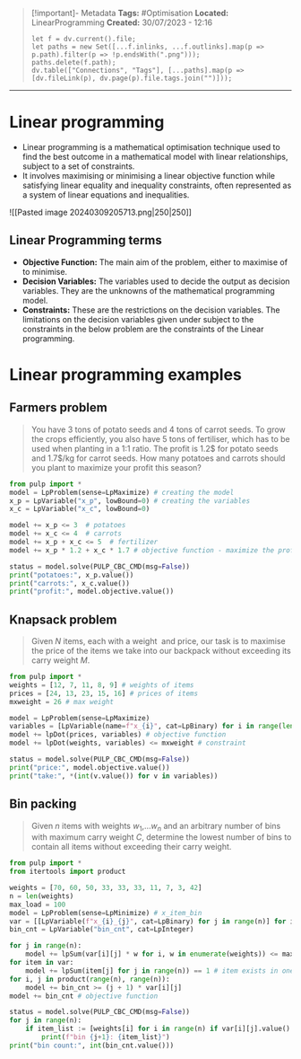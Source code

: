 > [!important]- Metadata
> **Tags:** #Optimisation
> **Located:** LinearProgramming
> **Created:** 30/07/2023 - 12:16
> ```dataviewjs
> let f = dv.current().file;
> let paths = new Set([...f.inlinks, ...f.outlinks].map(p => p.path).filter(p => !p.endsWith(".png")));
> paths.delete(f.path);
> dv.table(["Connections", "Tags"], [...paths].map(p => [dv.fileLink(p), dv.page(p).file.tags.join("")]));
> ```

___
# Linear programming
- Linear programming is a mathematical optimisation technique used to find the best outcome in a mathematical model with linear relationships, subject to a set of constraints.
- It involves maximising or minimising a linear objective function while satisfying linear equality and inequality constraints, often represented as a system of linear equations and inequalities.


![[Pasted image 20240309205713.png|250|250]]
## Linear Programming terms
- **Objective Function:** The main aim of the problem, either to maximise of to minimise.
- **Decision Variables:** The variables used to decide the output as decision variables. They are the unknowns of the mathematical programming model.
- **Constraints:** These are the restrictions on the decision variables. The limitations on the decision variables given under subject to the constraints in the below problem are the constraints of the Linear programming.
# Linear programming examples
## Farmers problem

> You have 3 tons of potato seeds and 4 tons of carrot seeds. To grow the crops efficiently, you also have 5 tons of fertiliser, which has to be used when planting in a 1:1 ratio. The profit is 1.2\$ for potato seeds and 1.7\$/kg for carrot seeds. How many potatoes and carrots should you plant to maximize your profit this season?

```python
from pulp import *
model = LpProblem(sense=LpMaximize) # creating the model
x_p = LpVariable("x_p", lowBound=0) # creating the variables
x_c = LpVariable("x_c", lowBound=0)

model += x_p <= 3  # potatoes
model += x_c <= 4  # carrots
model += x_p + x_c <= 5  # fertilizer
model += x_p * 1.2 + x_c * 1.7 # objective function - maximize the profit

status = model.solve(PULP_CBC_CMD(msg=False))
print("potatoes:", x_p.value())
print("carrots:", x_c.value())
print("profit:", model.objective.value())
```

## Knapsack problem

>Given $N$ items, each with a weight ​ and price​, our task is to maximise the price of the items we take into our backpack without exceeding its carry weight $M$.

```python
from pulp import *
weights = [12, 7, 11, 8, 9] # weights of items
prices = [24, 13, 23, 15, 16] # prices of items
mxweight = 26 # max weight

model = LpProblem(sense=LpMaximize)
variables = [LpVariable(name=f"x_{i}", cat=LpBinary) for i in range(len(weights))]
model += lpDot(prices, variables) # objective function
model += lpDot(weights, variables) <= mxweight # constraint

status = model.solve(PULP_CBC_CMD(msg=False)) 
print("price:", model.objective.value())
print("take:", *(int(v.value()) for v in variables))
```

## Bin packing

> Given $n$ items with weights $w_{1}$,…$w_{n}$​ and an arbitrary number of bins with maximum carry weight $C$, determine the lowest number of bins to contain all  items without exceeding their carry weight.
```python
from pulp import *
from itertools import product

weights = [70, 60, 50, 33, 33, 33, 11, 7, 3, 42]
n = len(weights)
max_load = 100
model = LpProblem(sense=LpMinimize) # x_item_bin
var = [[LpVariable(f"x_{i}_{j}", cat=LpBinary) for j in range(n)] for i in range(n)]
bin_cnt = LpVariable("bin_cnt", cat=LpInteger)

for j in range(n):
    model += lpSum(var[i][j] * w for i, w in enumerate(weights)) <= max_load 
for item in var:
    model += lpSum(item[j] for j in range(n)) == 1 # item exists in one bin
for i, j in product(range(n), range(n)):
    model += bin_cnt >= (j + 1) * var[i][j]
model += bin_cnt # objective function

status = model.solve(PULP_CBC_CMD(msg=False))
for j in range(n):
    if item_list := [weights[i] for i in range(n) if var[i][j].value() != 0]:
        print(f"bin {j+1}: {item_list}")
print("bin count:", int(bin_cnt.value()))
```